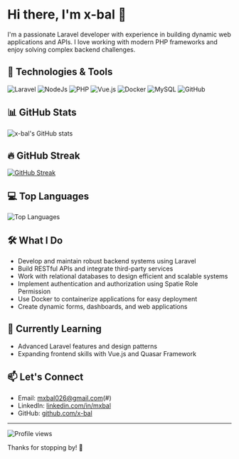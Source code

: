 # Hi there, I'm x-bal 👋

I'm a passionate Laravel developer with experience in building dynamic web applications and APIs. I love working with modern PHP frameworks and enjoy solving complex backend challenges.

## 🔧 Technologies & Tools
![Laravel](https://img.shields.io/badge/-Laravel-red?style=flat-square&logo=laravel)
![NodeJs](https://img.shields.io/badge/-NodeJs-green?style=flat-square&logo=nodejs)
![PHP](https://img.shields.io/badge/-PHP-777BB4?style=flat-square&logo=php)
![Vue.js](https://img.shields.io/badge/-Vue.js-4FC08D?style=flat-square&logo=vue.js)
![Docker](https://img.shields.io/badge/-Docker-2496ED?style=flat-square&logo=docker)
![MySQL](https://img.shields.io/badge/-MySQL-4479A1?style=flat-square&logo=mysql)
![GitHub](https://img.shields.io/badge/-GitHub-181717?style=flat-square&logo=github)

## 📊 GitHub Stats
![x-bal's GitHub stats](https://github-readme-stats.vercel.app/api?username=x-bal&show_icons=true&theme=radical)

## 🔥 GitHub Streak
[![GitHub Streak](https://streak-stats.demolab.com?user=x-bal&theme=radical)](https://git.io/streak-stats)

## 💻 Top Languages
![Top Languages](https://github-readme-stats.vercel.app/api/top-langs/?username=x-bal&layout=compact&theme=radical)

## 🛠️ What I Do
- Develop and maintain robust backend systems using Laravel
- Build RESTful APIs and integrate third-party services
- Work with relational databases to design efficient and scalable systems
- Implement authentication and authorization using Spatie Role Permission
- Use Docker to containerize applications for easy deployment
- Create dynamic forms, dashboards, and web applications

## 🌱 Currently Learning
- Advanced Laravel features and design patterns
- Expanding frontend skills with Vue.js and Quasar Framework

## 📫 Let's Connect
- Email: mxbal026@gmail.com(#)
- LinkedIn: [linkedin.com/in/mxbal](#)
- GitHub: [github.com/x-bal](https://github.com/x-bal)

---

![Profile views](https://komarev.com/ghpvc/?username=x-bal&color=blue&style=flat-square)

Thanks for stopping by! 🚀
